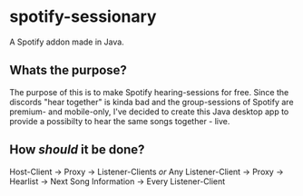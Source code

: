 # spotify-sessionary
A Spotify addon made in Java.

## Whats the purpose?
The purpose of this is to make Spotify hearing-sessions for free. Since the discords "hear together" is kinda bad and the group-sessions of Spotify are premium- and mobile-only, I've decided to create this Java desktop app to provide a possibilty to hear the same songs together - live.

## How *should* it be done?
Host-Client -> Proxy -> Listener-Clients
*or*
Any Listener-Client -> Proxy -> Hearlist -> Next Song Information -> Every Listener-Client
